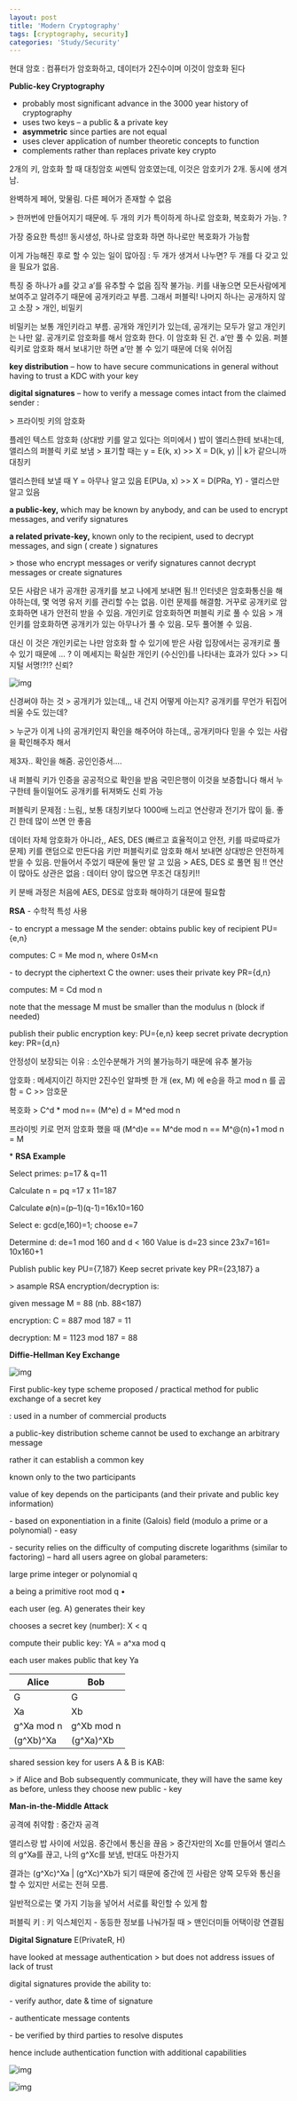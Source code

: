 ```yaml
---
layout: post
title: 'Modern Cryptography'
tags: [cryptography, security]
categories: 'Study/Security'
---
```


현대 암호 : 컴퓨터가 암호화하고, 데이터가 2진수이며 이것이 암호화 된다



**Public-key Cryptography** 

- probably most significant advance in the 3000 year history of cryptography 
- uses two keys – a public & a private key 
- **asymmetric** since parties are not equal 
- uses clever application of number theoretic concepts to function 
- complements rather than replaces private key crypto 



2개의 키, 암호화 할 때 대칭암호 씨멘틱 암호였는데, 이것은 암호키가 2개. 동시에 생겨남. 

완벽하게 페어, 맞물림. 다른 페어가 존재할 수 없음 

\> 한꺼번에 만들어지기 때문에. 두 개의 키가 특이하게 하나로 암호화, 복호화가 가능. ? 

가장 중요한 특성!! 동시생성, 하나로 암호화 하면 하나로만 복호화가 가능함



이게 가능해진 후로 할 수 있는 일이 많아짐 : 두 개가 생겨서 나누면? 두 개를 다 갖고 있을 필요가 없음. 

특징 중 하나가 a를 갖고 a’를 유추할 수 없음 짐작 불가능. 키를 내놓으면 모든사람에게 보여주고 알려주기 때문에 공개키라고 부름. 그래서 퍼블릭! 나머지 하나는 공개하지 않고 소장 > 개인, 비밀키

비밀키는 보통 개인키라고 부름. 공개와 개인키가 있는데, 공개키는 모두가 알고 개인키는 나만 앎. 공개키로 암호화를 해서 암호화 한다. 이 암호화 된 건. a’만 풀 수 있음. 퍼블릭키로 암호화 해서 보내기만 하면 a’만 볼 수 있기 때문에 더욱 쉬어짐 


**key distribution** – how to have secure communications in general without having to trust a KDC with your key

**digital signatures** – how to verify a message comes intact from the claimed sender : 

\> 프라이빗 키의 암호화


플레인 텍스트 암호화 (상대방 키를 알고 있다는 의미에서 ) 밥이 앨리스한테 보내는데, 앨리스의 퍼블릭 키로 보냄 > 표기할 때는 y = E(k, x) >> X = D(k, y) || k가 같으니까 대칭키



앨리스한테 보낼 때 Y = 아무나 알고 있음 E(PUa, x) >> X = D(PRa, Y) - 앨리스만 알고 있음

**a public-key,** which may be known by anybody, and can be used to encrypt messages, and verify signatures

**a related private-key,** known only to the recipient, used to decrypt messages, and sign ( create ) signatures

 \> those who encrypt messages or verify signatures cannot decrypt messages or create signatures 



모든 사람은 내가 공개한 공개키를 보고 나에게 보내면 됨.!! 인터넷은 암호화통신을 해야하는데, 몇 억명 유저 키를 관리할 수는 없음. 이런 문제를 해결함. 거꾸로 공개키로 암호화하면 내가 안전히 받을 수 있음. 개인키로 암호화하면 퍼블릭 키로 풀 수 있음 > 개인키를 암호화하면 공개키가 있는 아무나가 풀 수 있음. 모두 풀어볼 수 있음. 



 대신 이 것은 개인키로는 나만 암호화 할 수 있기에 받은 사람 입장에서는 공개키로 풀 수 있기 때문에 … ? 이 메세지는 확실한 개인키 (수신인)를 나타내는 효과가 있다 >> 디지털 서명!?!? 신뢰?

![img](https://k.kakaocdn.net/dn/bcmhGR/btqAOdd01dA/kfhZ6ArDwfjK7lVSZ76Kt1/img.png)



신경써야 하는 것 > 공개키가 있는데,,, 내 건지 어떻게 아는지? 공개키를 무언가 뒤집어 씌울 수도 있는데?

 \> 누군가 이게 나의 공개키인지 확인을 해주어야 하는데,, 공개키마다 믿을 수 있는 사람을 확인해주자 해서

 제3자.. 확인을 해줌. 공인인증서…. 

내 퍼블릭 키가 인증을 공공적으로 확인을 받음 국민은행이 이것을 보증합니다 해서 누구한테 들이밀어도 공개키를 뒤져봐도 신뢰 가능



퍼블릭키 문제점 : 느림,, 보통 대칭키보다 1000배 느리고 연산량과 전기가 많이 듦. 좋긴 한데 많이 쓰면 안 좋음

데이터 자체 암호화가 아니라,, AES, DES (빠르고 효율적이고 안전, 키를 따로따로가 문제) 키를 랜덤으로 만든다음 키만 퍼블릭키로 암호화 해서 보내면 상대방은 안전하게 받을 수 있음. 만들어서 주었기 때문에 둘만 알 고 있음 > AES, DES 로 풀면 됨 !! 연산이 많아도 상관은 없음 : 데이터 양이 많으면 무조건 대칭키!! 

키 분배 과정은 처음에 AES, DES로 암호화 해야하기 대문에 필요함



**RSA** - 수학적 특성 사용

\- to encrypt a message M the sender: obtains public key of recipient PU={e,n} 

computes: C = Me mod n, where 0≤M<n 

\- to decrypt the ciphertext C the owner: uses their private key PR={d,n} 

computes: M = Cd mod n 



note that the message M must be smaller than the modulus n (block if needed) 

publish their public encryption key: PU={e,n} 
keep secret private decryption key: PR={d,n} 

안정성이 보장되는 이유 : 소인수분해가 거의 불가능하기 때문에 유추 불가능



암호화 : 메세지이긴 하지만 2진수인 알파벳 한 개 (ex, M) 에 e승을 하고 mod n 를 곱함 = C >> 암호문 

복호화 > C^d * mod n== (M^e) d = M^ed mod n 

프라이빗 키로 먼저 암호화 했을 때 (M^d)e == M^de mod n == M^@(n)+1 mod n = M





\* **RSA Example** 

Select primes: p=17 & q=11 

Calculate n = pq =17 x 11=187 

Calculate ø(n)=(p–1)(q-1)=16x10=160 

Select e: gcd(e,160)=1; choose e=7 

Determine d: de=1 mod 160 and d < 160 Value is d=23 since 23x7=161= 10x160+1 

Publish public key PU={7,187}
Keep secret private key PR={23,187} a

\> asample RSA encryption/decryption is: 

given message M = 88 (nb. 88<187)

encryption: C = 887 mod 187 = 11 

decryption: M = 1123 mod 187 = 88 



**Diffie-Hellman Key Exchange**

![img](https://k.kakaocdn.net/dn/N44He/btqARW2t4YF/KkfEZgRF8wU1eWuO2wGfmk/img.png)

First public-key type scheme proposed / practical method for public exchange of a secret key

: used in a number of commercial products 



a public-key distribution scheme
  cannot be used to exchange an arbitrary message 

  rather it can establish a common key 

  known only to the two participants 

value of key depends on the participants (and their private and public key information) 

\- based on exponentiation in a finite (Galois) field (modulo a prime or a polynomial) - easy 

\- security relies on the difficulty of computing discrete logarithms (similar to factoring) – hard all users agree on global parameters: 

  large prime integer or polynomial q 

  a being a primitive root mod q • 

each user (eg. A) generates their key 

  chooses a secret key (number): X < q

  compute their public key: YA = a^xa mod q 

each user makes public that key Ya



| Alice      | Bob        |
| ---------- | ---------- |
| G          | G          |
| Xa         | Xb         |
| g^Xa mod n | g^Xb mod n |
| (g^Xb)^Xa  | (g^Xa)^Xb  |

shared session key for users A & B is KAB: 

\> if Alice and Bob subsequently communicate, they will have the same key as before, unless they choose new public - key



**Man-in-the-Middle Attack** 

공격에 취약함 : 중간자 공격 

앨리스랑 밥 사이에 서있음. 중간에서 통신을 끊음 > 중간자만의 Xc를 만들어서 앨리스의 g^Xa를 끊고, 나의 g^Xc를 보냄, 반대도 마찬가지

결과는 (g^Xc)^Xa | (g^Xc)^Xb가 되기 때문에 중간에 낀 사람은 양쪽 모두와 통신을 할 수 있지만 서로는 전혀 모름. 

일반적으로는 몇 가지 기능을 넣어서 서로를 확인할 수 있게 함

퍼블릭 키 : 키 익스체인지 - 동등한 정보를 나눠가질 때 > 맨인더미들 어택이랑 연결됨





**Digital Signature** E(PrivateR, H)

have looked at message authentication > but does not address issues of lack of trust 

digital signatures provide the ability to: 

  \- verify author, date & time of signature 

  \- authenticate message contents 

  \- be verified by third parties to resolve disputes 

hence include authentication function with additional capabilities 





![img](https://k.kakaocdn.net/dn/bkxvY1/btqARwQudYv/xaCjv6BKviL3aZ7WtCQqKk/img.png)

![img](https://k.kakaocdn.net/dn/cd2p5b/btqAOIY9MI7/RMsxM1WmpgMSQIPExU9SqK/img.png)